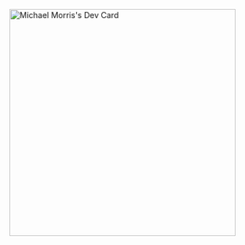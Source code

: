 <a href="https://app.daily.dev/NoddyNZ"><img src="https://api.daily.dev/devcards/071a21cc196a4bae83f5b9bbaf7b6656.png?r=ayd" width="400" alt="Michael Morris's Dev Card"/></a>
<!--
**noddynz/noddynz** is a ✨ _special_ ✨ repository because its `README.md` (this file) appears on your GitHub profile.

Here are some ideas to get you started:

- 🔭 I’m currently working on ...
- 🌱 I’m currently learning ...
- 👯 I’m looking to collaborate on ...
- 🤔 I’m looking for help with ...
- 💬 Ask me about ...
- 📫 How to reach me: ...
- 😄 Pronouns: ...
- ⚡ Fun fact: ...
-->

